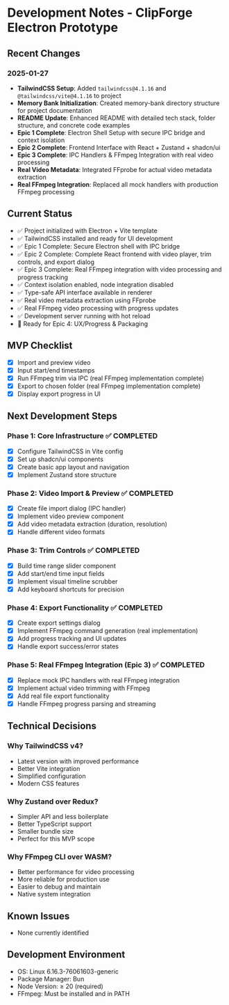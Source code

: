 # Development Notes - ClipForge Electron Prototype

## Recent Changes

### 2025-01-27

- **TailwindCSS Setup**: Added `tailwindcss@4.1.16` and `@tailwindcss/vite@4.1.16` to project
- **Memory Bank Initialization**: Created memory-bank directory structure for project documentation
- **README Update**: Enhanced README with detailed tech stack, folder structure, and concrete code examples
- **Epic 1 Complete**: Electron Shell Setup with secure IPC bridge and context isolation
- **Epic 2 Complete**: Frontend Interface with React + Zustand + shadcn/ui
- **Epic 3 Complete**: IPC Handlers & FFmpeg Integration with real video processing
- **Real Video Metadata**: Integrated FFprobe for actual video metadata extraction
- **Real FFmpeg Integration**: Replaced all mock handlers with production FFmpeg processing

## Current Status

- ✅ Project initialized with Electron + Vite template
- ✅ TailwindCSS installed and ready for UI development
- ✅ Epic 1 Complete: Secure Electron shell with IPC bridge
- ✅ Epic 2 Complete: Complete React frontend with video player, trim controls, and export dialog
- ✅ Epic 3 Complete: Real FFmpeg integration with video processing and progress tracking
- ✅ Context isolation enabled, node integration disabled
- ✅ Type-safe API interface available in renderer
- ✅ Real video metadata extraction using FFprobe
- ✅ Real FFmpeg video processing with progress updates
- ✅ Development server running with hot reload
- 🚧 Ready for Epic 4: UX/Progress & Packaging

## MVP Checklist

- [x] Import and preview video
- [x] Input start/end timestamps
- [x] Run FFmpeg trim via IPC (real FFmpeg implementation complete)
- [x] Export to chosen folder (real FFmpeg implementation complete)
- [x] Display export progress in UI

## Next Development Steps

### Phase 1: Core Infrastructure ✅ COMPLETED

- [x] Configure TailwindCSS in Vite config
- [x] Set up shadcn/ui components
- [x] Create basic app layout and navigation
- [x] Implement Zustand store structure

### Phase 2: Video Import & Preview ✅ COMPLETED

- [x] Create file import dialog (IPC handler)
- [x] Implement video preview component
- [x] Add video metadata extraction (duration, resolution)
- [x] Handle different video formats

### Phase 3: Trim Controls ✅ COMPLETED

- [x] Build time range slider component
- [x] Add start/end time input fields
- [x] Implement visual timeline scrubber
- [x] Add keyboard shortcuts for precision

### Phase 4: Export Functionality ✅ COMPLETED

- [x] Create export settings dialog
- [x] Implement FFmpeg command generation (real implementation)
- [x] Add progress tracking and UI updates
- [x] Handle export success/error states

### Phase 5: Real FFmpeg Integration (Epic 3) ✅ COMPLETED

- [x] Replace mock IPC handlers with real FFmpeg integration
- [x] Implement actual video trimming with FFmpeg
- [x] Add real file export functionality
- [x] Handle FFmpeg progress parsing and streaming

## Technical Decisions

### Why TailwindCSS v4?

- Latest version with improved performance
- Better Vite integration
- Simplified configuration
- Modern CSS features

### Why Zustand over Redux?

- Simpler API and less boilerplate
- Better TypeScript support
- Smaller bundle size
- Perfect for this MVP scope

### Why FFmpeg CLI over WASM?

- Better performance for video processing
- More reliable for production use
- Easier to debug and maintain
- Native system integration

## Known Issues

- None currently identified

## Development Environment

- OS: Linux 6.16.3-76061603-generic
- Package Manager: Bun
- Node Version: ≥ 20 (required)
- FFmpeg: Must be installed and in PATH
